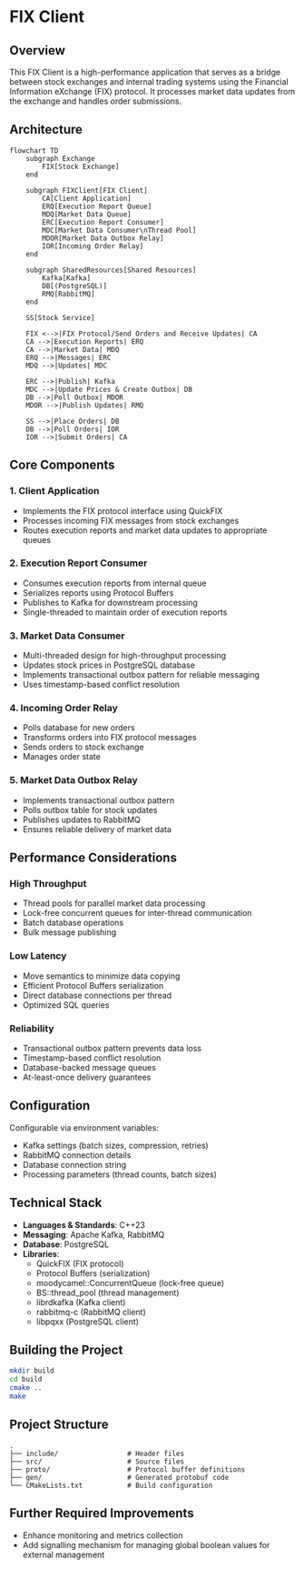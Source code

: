 # FIX Client

## Overview

This FIX Client is a high-performance application that serves as a bridge between stock exchanges and internal trading systems using the Financial Information eXchange (FIX) protocol. It processes market data updates from the exchange and handles order submissions.

## Architecture

```mermaid
flowchart TD
    subgraph Exchange
        FIX[Stock Exchange]
    end

    subgraph FIXClient[FIX Client]
        CA[Client Application]
        ERQ[Execution Report Queue]
        MDQ[Market Data Queue]
        ERC[Execution Report Consumer]
        MDC[Market Data Consumer\nThread Pool]
        MDOR[Market Data Outbox Relay]
        IOR[Incoming Order Relay]
    end

    subgraph SharedResources[Shared Resources]
        Kafka[Kafka]
        DB[(PostgreSQL)]
        RMQ[RabbitMQ]
    end

    SS[Stock Service]

    FIX <-->|FIX Protocol/Send Orders and Receive Updates| CA
    CA -->|Execution Reports| ERQ
    CA -->|Market Data| MDQ
    ERQ -->|Messages| ERC
    MDQ -->|Updates| MDC

    ERC -->|Publish| Kafka
    MDC -->|Update Prices & Create Outbox| DB
    DB -->|Poll Outbox| MDOR
    MDOR -->|Publish Updates| RMQ

    SS -->|Place Orders| DB
    DB -->|Poll Orders| IOR
    IOR -->|Submit Orders| CA
```

## Core Components

### 1. Client Application

- Implements the FIX protocol interface using QuickFIX
- Processes incoming FIX messages from stock exchanges
- Routes execution reports and market data updates to appropriate queues

### 2. Execution Report Consumer

- Consumes execution reports from internal queue
- Serializes reports using Protocol Buffers
- Publishes to Kafka for downstream processing
- Single-threaded to maintain order of execution reports

### 3. Market Data Consumer

- Multi-threaded design for high-throughput processing
- Updates stock prices in PostgreSQL database
- Implements transactional outbox pattern for reliable messaging
- Uses timestamp-based conflict resolution

### 4. Incoming Order Relay

- Polls database for new orders
- Transforms orders into FIX protocol messages
- Sends orders to stock exchange
- Manages order state

### 5. Market Data Outbox Relay

- Implements transactional outbox pattern
- Polls outbox table for stock updates
- Publishes updates to RabbitMQ
- Ensures reliable delivery of market data

## Performance Considerations

### High Throughput

- Thread pools for parallel market data processing
- Lock-free concurrent queues for inter-thread communication
- Batch database operations
- Bulk message publishing

### Low Latency

- Move semantics to minimize data copying
- Efficient Protocol Buffers serialization
- Direct database connections per thread
- Optimized SQL queries

### Reliability

- Transactional outbox pattern prevents data loss
- Timestamp-based conflict resolution
- Database-backed message queues
- At-least-once delivery guarantees

## Configuration

Configurable via environment variables:

- Kafka settings (batch sizes, compression, retries)
- RabbitMQ connection details
- Database connection string
- Processing parameters (thread counts, batch sizes)

## Technical Stack

- **Languages & Standards**: C++23
- **Messaging**: Apache Kafka, RabbitMQ
- **Database**: PostgreSQL
- **Libraries**:
  - QuickFIX (FIX protocol)
  - Protocol Buffers (serialization)
  - moodycamel::ConcurrentQueue (lock-free queue)
  - BS::thread_pool (thread management)
  - librdkafka (Kafka client)
  - rabbitmq-c (RabbitMQ client)
  - libpqxx (PostgreSQL client)

## Building the Project

```bash
mkdir build
cd build
cmake ..
make
```

## Project Structure

```
.
├── include/                 # Header files
├── src/                     # Source files
├── proto/                   # Protocol buffer definitions
├── gen/                     # Generated protobuf code
└── CMakeLists.txt           # Build configuration
```

## Further Required Improvements

- Enhance monitoring and metrics collection
- Add signalling mechanism for managing global boolean values for external management
